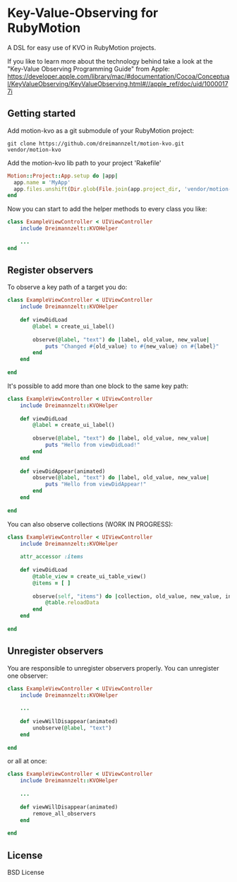 # Key-Value-Observing for RubyMotion

A DSL for easy use of KVO in RubyMotion projects. 

If you like to learn more about the technology behind take a look at the "Key-Value Observing Programming Guide" from Apple:
	https://developer.apple.com/library/mac/#documentation/Cocoa/Conceptual/KeyValueObserving/KeyValueObserving.html#//apple_ref/doc/uid/10000177i

## Getting started

Add motion-kvo as a git submodule of your RubyMotion project:

    git clone https://github.com/dreimannzelt/motion-kvo.git vendor/motion-kvo

Add the motion-kvo lib path to your project 'Rakefile'

```ruby
Motion::Project::App.setup do |app|
  app.name = 'MyApp'
  app.files.unshift(Dir.glob(File.join(app.project_dir, 'vendor/motion-kvo/lib/**/*.rb')))
end
```
Now you can start to add the helper methods to every class you like:

```ruby
class ExampleViewController < UIViewController
	include Dreimannzelt::KVOHelper
	
	...
end
```

## Register observers

To observe a key path of a target you do:

```ruby
class ExampleViewController < UIViewController
	include Dreimannzelt::KVOHelper
	
	def viewDidLoad
		@label = create_ui_label()
		
		observe(@label, "text") do |label, old_value, new_value|
			puts "Changed #{old_value} to #{new_value} on #{label}"
		end
	end
	
end
```

It's possible to add more than one block to the same key path:

```ruby
class ExampleViewController < UIViewController
	include Dreimannzelt::KVOHelper
	
	def viewDidLoad
		@label = create_ui_label()
		
		observe(@label, "text") do |label, old_value, new_value|
			puts "Hello from viewDidLoad!"
		end		
	end
	
	def viewDidAppear(animated)
		observe(@label, "text") do |label, old_value, new_value|
			puts "Hello from viewDidAppear!"
		end
	end
	
end
```

You can also observe collections (WORK IN PROGRESS):

```ruby
class ExampleViewController < UIViewController
	include Dreimannzelt::KVOHelper
	
	attr_accessor :items
	
	def viewDidLoad
		@table_view = create_ui_table_view()
		@items = [ ]
		
		observe(self, "items") do |collection, old_value, new_value, indexes|
			@table.reloadData
		end
	end
	
end
```

## Unregister observers

You are responsible to unregister observers properly. You can unregister one observer:

```ruby
class ExampleViewController < UIViewController
	include Dreimannzelt::KVOHelper
	
	...
	
	def viewWillDisappear(animated)
		unobserve(@label, "text")
	end
	
end
```

or all at once:

```ruby
class ExampleViewController < UIViewController
	include Dreimannzelt::KVOHelper
	
	...
	
	def viewWillDisappear(animated)
		remove_all_observers
	end
	
end
```

## License

BSD License
